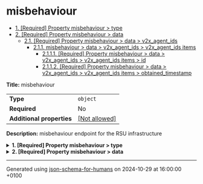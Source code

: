 # misbehaviour

- [1. [Required] Property misbehaviour > type](#type)
- [2. [Required] Property misbehaviour > data](#data)
  - [2.1. [Required] Property misbehaviour > data > v2x_agent_ids](#data_v2x_agent_ids)
    - [2.1.1. misbehaviour > data > v2x_agent_ids > v2x_agent_ids items](#autogenerated_heading_2)
      - [2.1.1.1. [Required] Property misbehaviour > data > v2x_agent_ids > v2x_agent_ids items > id](#data_v2x_agent_ids_items_id)
      - [2.1.1.2. [Required] Property misbehaviour > data > v2x_agent_ids > v2x_agent_ids items > obtained_timestamp](#data_v2x_agent_ids_items_obtained_timestamp)

**Title:** misbehaviour

|                           |                                                         |
| ------------------------- | ------------------------------------------------------- |
| **Type**                  | `object`                                                |
| **Required**              | No                                                      |
| **Additional properties** | [[Not allowed]](# "Additional Properties not allowed.") |

**Description:** misbehaviour endpoint for the RSU infrastructure

<details>
<summary>
<strong> <a name="type"></a>1. [Required] Property misbehaviour > type</strong>  

</summary>
<blockquote>

|              |           |
| ------------ | --------- |
| **Type**     | `integer` |
| **Required** | Yes       |

**Description:** SYBIL_ATTACK_SUSPICION // int value to be defined, e.g. 1

</blockquote>
</details>

<details>
<summary>
<strong> <a name="data"></a>2. [Required] Property misbehaviour > data</strong>  

</summary>
<blockquote>

|                           |                                                         |
| ------------------------- | ------------------------------------------------------- |
| **Type**                  | `object`                                                |
| **Required**              | Yes                                                     |
| **Additional properties** | [[Not allowed]](# "Additional Properties not allowed.") |

**Description:** data that lead to the suspicion

<details>
<summary>
<strong> <a name="data_v2x_agent_ids"></a>2.1. [Required] Property misbehaviour > data > v2x_agent_ids</strong>  

</summary>
<blockquote>

|              |                   |
| ------------ | ----------------- |
| **Type**     | `array of object` |
| **Required** | Yes               |

|                      | Array restrictions |
| -------------------- | ------------------ |
| **Min items**        | 1                  |
| **Max items**        | N/A                |
| **Items unicity**    | False              |
| **Additional items** | False              |
| **Tuple validation** | See below          |

| Each item of this array must be                  | Description |
| ------------------------------------------------ | ----------- |
| [v2x_agent_ids items](#data_v2x_agent_ids_items) | -           |

#### <a name="autogenerated_heading_2"></a>2.1.1. misbehaviour > data > v2x_agent_ids > v2x_agent_ids items

|                           |                                                         |
| ------------------------- | ------------------------------------------------------- |
| **Type**                  | `object`                                                |
| **Required**              | No                                                      |
| **Additional properties** | [[Not allowed]](# "Additional Properties not allowed.") |

<details>
<summary>
<strong> <a name="data_v2x_agent_ids_items_id"></a>2.1.1.1. [Required] Property misbehaviour > data > v2x_agent_ids > v2x_agent_ids items > id</strong>  

</summary>
<blockquote>

|              |          |
| ------------ | -------- |
| **Type**     | `string` |
| **Required** | Yes      |

**Description:** V2X agent ID as String

</blockquote>
</details>

<details>
<summary>
<strong> <a name="data_v2x_agent_ids_items_obtained_timestamp"></a>2.1.1.2. [Required] Property misbehaviour > data > v2x_agent_ids > v2x_agent_ids items > obtained_timestamp</strong>  

</summary>
<blockquote>

|                           |                                                                           |
| ------------------------- | ------------------------------------------------------------------------- |
| **Type**                  | `object`                                                                  |
| **Required**              | Yes                                                                       |
| **Format**                | `date-time`                                                               |
| **Additional properties** | [[Any type: allowed]](# "Additional Properties of any type are allowed.") |

**Description:** UNIX timestamp at which a message was obtained for said ID

</blockquote>
</details>

</blockquote>
</details>

</blockquote>
</details>

----------------------------------------------------------------------------------------------------------------------------
Generated using [json-schema-for-humans](https://github.com/coveooss/json-schema-for-humans) on 2024-10-29 at 16:00:00 +0100